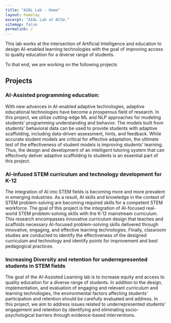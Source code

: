 ```yaml
---
title: "AIAL Lab - Home"
layout: homelay
excerpt: "AIAL Lab at NCSU."
sitemap: false
permalink: /
---
```


This lab works at the intersection of Artificial Intelligence and education to design AI-enabled learning technologies with the goal of improving access to quality education for a diverse range of students.

To that end, we are working on the following projects

## Projects

### AI-Assisted programming education:

With new advances in AI-enabled adaptive technologies, adaptive educational technologies have become a prosperous field of research. In this project, we utilize cutting-edge ML and NLP approaches for modeling students' programming understanding and behavior. The models built from students' behavioral data can be used to provide students with adaptive scaffolding, including data-driven assessment, hints, and feedback. While accurate student models are critical for effective adaptation, the ultimate test of the effectiveness of student models is improving students' learning. Thus, the design and development of an intelligent tutoring system that can effectively deliver adaptive scaffolding to students is an essential part of this project.


### AI-infused STEM curriculum and technology development for K-12

The integration of AI into STEM fields is becoming more and more prevalent in emerging industries. As a result, AI skills and knowledge in the context of STEM problem-solving are becoming required skills for a competent STEM workforce. The goal of this project is the integration of AI-focused real-world STEM problem-solving skills with the K-12 mainstream curriculum. This research encompasses innovative curriculum design that teaches and scaffolds necessary AI-focused problem-solving skills delivered through innovative, engaging, and effective learning technologies. Finally, classroom studies are conducted to identify the effectiveness of the designed curriculum and technology and identify points for improvement and best pedagogical practices.


### Increasing Diversity and retention for underrepresented students in STEM fields
The goal of the AI-Assisted Learning lab is to increase equity and access to quality education for a diverse range of students. In addition to the design, implementation, and evaluation of engaging and relevant curriculum and learning technologies, the environmental factors affecting students' participation and retention should be carefully evaluated and address. In this project, we aim to address issues related to underrepresented students' engagement and retention by identifying and eliminating socio-psychological barriers through evidence-based interventions.

